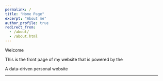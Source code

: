 ```yaml
---
permalink: /
title: "Home Page"
excerpt: "About me"
author_profile: true
redirect_from: 
  - /about/
  - /about.html
---
```

Welcome 

This is the front page of my website that is powered by the

A data-driven personal website

------

